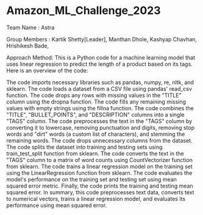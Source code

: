 # Amazon_ML_Challenge_2023
Team Name       : 	Astra

Group Members : 
Kartik Shetty[Leader],
Manthan Dhole,
Kashyap Chavhan,
Hrishikesh Bade,

Approach Method:
This is a Python code for a machine learning model that uses linear regression to predict the length of a product based on its tags. Here is an overview of the code:

The code imports necessary libraries such as pandas, numpy, re, nltk, and sklearn.
The code loads a dataset from a CSV file using pandas' read_csv function.
The code drops any rows with missing values in the "TITLE" column using the dropna function.
The code fills any remaining missing values with empty strings using the fillna function.
The code combines the "TITLE", "BULLET_POINTS", and "DESCRIPTION" columns into a single "TAGS" column.
The code preprocesses the text in the "TAGS" column by converting it to lowercase, removing punctuation and digits, removing stop words and "dirt" words (a custom list of characters), and stemming the remaining words.
The code drops unnecessary columns from the dataset.
The code splits the dataset into training and testing sets using train_test_split function from sklearn.
The code converts the text in the "TAGS" column to a matrix of word counts using CountVectorizer function from sklearn.
The code trains a linear regression model on the training set using the LinearRegression function from sklearn.
The code evaluates the model's performance on the training set and testing set using mean squared error metric.
Finally, the code prints the training and testing mean squared error.
In summary, this code preprocesses text data, converts text to numerical vectors, trains a linear regression model, and evaluates its performance using mean squared error.
